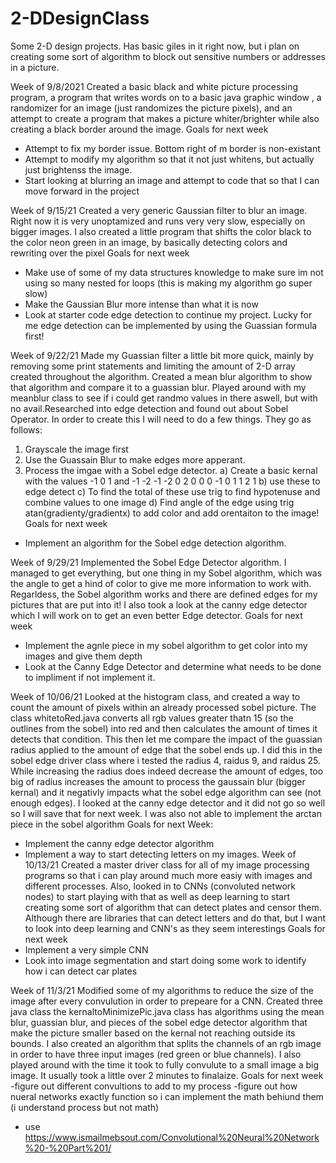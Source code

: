 # 2-DDesignClass
Some 2-D design projects. Has basic giles in it right now, but i plan on creating some sort of algorithm to block out sensitive numbers or addresses in a picture.

Week of 9/8/2021
Created a basic black and white picture processing program, a program that writes words on to a basic java graphic window , a randomizer for an image 
(just randomizes the picture pixels), and an attempt to create a program that makes a picture whiter/brighter while also creating a black border around the image.
Goals for next week
  - Attempt to fix my border issue. Bottom right of m border is non-existant
  - Attempt to modify my algorithm so that it not just whitens, but actually just brightenss the image.
  - Start looking at blurring an image and attempt to code that so that I can move forward in the project

Week of 9/15/21
Created a very generic Gaussian filter to blur an image. Right now it is very unoptamized and runs very very slow, especially on bigger images. I also created a little program that shifts the color black to the color neon green in an image, by basically detecting colors and rewriting over the pixel
Goals for next week
  - Make use of some of my data structures knowledge to make sure im not using so many nested for loops (this is making my algorithm go super slow)
  - Make the Gaussian Blur more intense than what it is now
  - Look at starter code edge detection to continue my project. Lucky for me edge detection can be implemented by using the Guassian formula first!

Week of 9/22/21
Made my Guassian filter a little bit more quick, mainly by removing some print statements and limiting the amount of 2-D array created throughout the algorithm. Created a mean blur algorithm to show that algorithm and compare it to a guassian blur. Played around with my meanblur class to see if i could get randmo values in there aswell, but with no avail.Researched into edge detection and found out about Sobel Operator. In order to create this I will need to do a few things. They go as follows:
  1) Grayscale the image first
  2) Use the Guassain Blur to make edges more apperant.
  3) Process the imgae with a Sobel edge detector.
    a) Create a basic kernal with the values -1 0 1       and -1 -2 -1
                                             -2 0 2            0  0  0 
                                             -1 0 1            1  2  1
    b) use these to edge detect
    c) To find the total of these use trig to find hypotenuse and combine values to one image
    d) Find angle of the edge using trig atan(gradienty/gradientx) to add color and add orentaiton to the image!
Goals for next week
 - Implement an algorithm for the Sobel edge detection algorithm.

Week of 9/29/21
Implemented the Sobel Edge Detector algorithm. I managed to get everything, but one thing in my Sobel algorithm, which was the angle to get a hind of color to give me more information to work with. Regarldess, the Sobel algorithm works and there are defined edges for my pictures that are put into it! I also took a look at the canny edge detector which I will work on to get an even better Edge detector.
Goals for next week
  - Implement the agnle piece in my sobel algorithm to get color into my images and give them depth
  - Look at the Canny Edge Detector and determine what needs to be done to impliment if not implement it.

Week of 10/06/21
Looked at the histogram class, and created a way to count the amount of pixels within an already processed sobel
picture. The class whitetoRed.java converts all rgb values greater thatn 15 (so the outlines from the sobel) into red and then calculates the amount of times it detects that condition. This then let me compare the impact of the
guassian radius applied to the amount of edge that the sobel ends up. I did this in the sobel edge driver class where
i tested the radius 4, raidus 9, and raidus 25. While increasing the radius does indeed decrease the amount of edges,
too big of radius increases the amount to process the gaussain blur (bigger kernal) and it negativly impacts what
the sobel edge algorithm can see (not enough edges). I looked at the canny edge detector and it did not go so well
so I will save that for next week. I was also not able to implement the arctan piece in the sobel algorithm
Goals for next Week:
  - Implement the canny edge detector algorithm
  - Implement a way to start detecting letters on my images.
Week of 10/13/21
Created a master driver class for all of my image processing programs so that i can play around much more easiy with images and different processes.
Also, looked in to CNNs (convoluted network nodes) to start playing with that as well as deep learning to start creating some sort of algorithm that can detect plates and
censor them. Although there are libraries that can detect letters and do that, but I want to look into deep learning and CNN's as they seem interestings
Goals for next week
  - Implement a very simple CNN 
  - Look into image segmentation and start doing some work to identify how i can detect car plates

Week of 11/3/21
Modified some of my algorithms to reduce the size of the image after every convulution in order to prepeare for a CNN. Created three java class
the kernaltoMinimizePic.java class has algorithms using the mean blur, guassian blur, and pieces of the sobel edge detector algorithm that 
make the picture smaller based on the kernal not reaching outside its bounds. I also created an algorithm that splits the channels of an
rgb image in order to have three input images (red green or blue channels). I also played around with the time it took to fully convulute to 
a small image a big image. It usually took a little over 2 minutes to finalaize.
Goals for next week
  -figure out different convultions to add to my process
  -figure out how nueral networks exactly function so i can implement the math behiund them (i understand process but not math)
  - use https://www.ismailmebsout.com/Convolutional%20Neural%20Network%20-%20Part%201/
